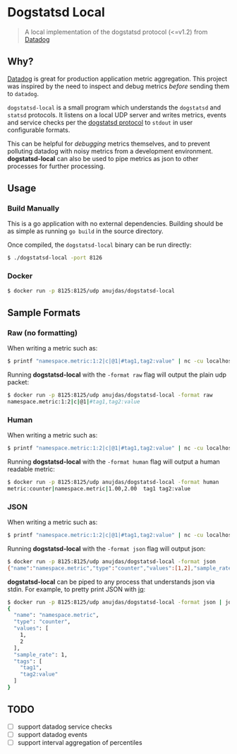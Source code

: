 # Dogstatsd Local
> A local implementation of the dogstatsd protocol (<=v1.2) from [Datadog](https://www.datadog.com)

## Why?

[Datadog](https://www.datadog.com) is great for production application metric aggregation. This project was inspired by the need to inspect and debug metrics _before_ sending them to `datadog`.

`dogstatsd-local` is a small program which understands the `dogstatsd` and `statsd` protocols. It listens on a local UDP server and writes metrics, events and service checks per the [dogstatsd protocol](https://docs.datadoghq.com/developers/dogstatsd/datagram_shell/) to `stdout` in user configurable formats.

This can be helpful for _debugging_ metrics themselves, and to prevent polluting datadog with noisy metrics from a development environment. **dogstatsd-local** can also be used to pipe metrics as json to other processes for further processing.

## Usage

### Build Manually

This is a go application with no external dependencies. Building should be as simple as running `go build` in the source directory.

Once compiled, the `dogstatsd-local` binary can be run directly:
```bash
$ ./dogstatsd-local -port 8126
```

### Docker

```bash
$ docker run -p 8125:8125/udp anujdas/dogstatsd-local
```

## Sample Formats

### Raw (no formatting)

When writing a metric such as:

```bash
$ printf "namespace.metric:1:2|c|@1|#tag1,tag2:value" | nc -cu localhost 8125
```

Running **dogstatsd-local** with the `-format raw` flag will output the plain udp packet:

```bash
$ docker run -p 8125:8125/udp anujdas/dogstatsd-local -format raw
namespace.metric:1:2|c|@1|#tag1,tag2:value

```

### Human

When writing a metric such as:

```bash
$ printf "namespace.metric:1:2|c|@1|#tag1,tag2:value" | nc -cu localhost 8125
```

Running **dogstatsd-local** with the `-format human` flag will output a human readable metric:

```bash
$ docker run -p 8125:8125/udp anujdas/dogstatsd-local -format human
metric:counter|namespace.metric|1.00,2.00  tag1 tag2:value

```

### JSON

When writing a metric such as:
```bash
$ printf "namespace.metric:1:2|c|@1|#tag1,tag2:value" | nc -cu localhost 8125
```

Running **dogstatsd-local** with the `-format json` flag will output json:

```bash
$ docker run -p 8125:8125/udp anujdas/dogstatsd-local -format json
{"name":"namespace.metric","type":"counter","values":[1,2],"sample_rate":1,"tags":["tag1","tag2:value"]}
```

**dogstatsd-local** can be piped to any process that understands json via stdin. For example, to pretty print JSON with [jq](https://stedolan.github.io/jq/):

```bash
$ docker run -p 8125:8125/udp anujdas/dogstatsd-local -format json | jq .
{
  "name": "namespace.metric",
  "type": "counter",
  "values": [
    1,
    2
  ],
  "sample_rate": 1,
  "tags": [
    "tag1",
    "tag2:value"
  ]
}
```

## TODO

- [ ] support datadog service checks
- [ ] support datadog events
- [ ] support interval aggregation of percentiles
